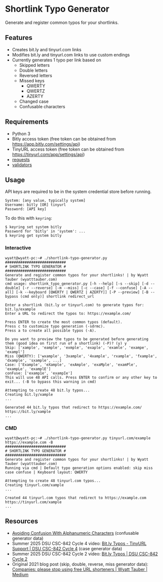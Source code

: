 # Shortlink Typo Generator
Generate and register common typos for your shortlinks.

## Features
* Creates bit.ly and tinyurl.com links
* Modifies bit.ly and tinyurl.com links to use custom endings
* Currently generates 1 typo per link based on
  * Skipped letters
  * Double letters
  * Reversed letters
  * Missed keys
    * QWERTY
    * QWERTZ
    * AZERTY
  * Changed case
  * Confusable characters

## Requirements
* Python 3
* Bitly access token (free token can be obtained from https://app.bitly.com/settings/api)
* TinyURL access token (free token can be obtained from https://tinyurl.com/app/settings/api)
* [requests](https://pypi.org/project/requests/)
* [validators](https://pypi.org/project/validators/)

## Usage
API keys are required to be in the system credential store before running.
```
System: [any value, typically system]
Username: bitly [OR] tinyurl
Password: [API key]
```

To do this with `keyring`:
```
$ keyring set system bitly
Password for 'bitly' in 'system': ...
$ keyring get system bitly
```

### Interactive
```
wyatt@wyatt-pc:~# ./shortlink-typo-generator.py
############################
# SHORTLINK TYPO GENERATOR #
############################
Generate and register common typos for your shortlinks! | by Wyatt Tauber (wyatttauber.com)
cmd usage: shortlink_typo_generator.py [-h --help] [-s --skip] [-d --double] [-r --reverse] [-m --miss] [-c --case] [-f --confuse] [-A --all] [-k --keyboard [QWERTY | QWERTZ | AZERTY]] [-P --preview] [-B --bypass (cmd only)] shortlink redirect_url

Enter a shortlink (bit.ly or tinyurl.com) to generate typos for: bit.ly/example
Enter a URL to redirect the typos to: https://example.com/

Press ENTER to create the most common typos (default).
Press c to customize typo generation (-sdrmc).
Press a to create all possible typos (-A).

Do you want to preview the typos to be generated before generating them (good idea on first run of a shortlink) (-P)? (y) y
Skip: ['xample', 'eample', 'exmple', 'exaple', 'examle', 'exampe', 'exampl']
Miss (QWERTY): ['wxample', '3xample', '4xample', 'rxample', 'fxample', 'dxample', 'sxample', ...]
Case: ['Example', 'eXample', 'exAmple', 'exaMple', 'examPle', 'exampLe', 'examplE']
conFuse: ['examp1e', 'exampIe']
This will use 48 API calls. Press ENTER to confirm or any other key to exit... (-B to bypass this warning in cmd) 

Attempting to create 48 bit.ly typos...
Creating bit.ly/xample
...

Generated 44 bit.ly typos that redirect to https://example.com/
https://bit.ly/xample
...
```

### CMD
```
wyatt@wyatt-pc:~# ./shortlink-typo-generator.py tinyurl.com/example https://example.com -B
############################
# SHORTLINK TYPO GENERATOR #
############################
Generate and register common typos for your shortlinks! | by Wyatt Tauber (wyatttauber.com)
Running via cmd | Default typo generation options enabled: skip miss case confuse | Keyboard layout: QWERTY 

Attempting to create 48 tinyurl.com typos...
Creating tinyurl.com/xample
...

Created 44 tinyurl.com typos that redirect to https://example.com
https://tinyurl.com/xample
...
```

## Resources
* [Avoiding Confusion With Alphanumeric Characters](https://pmc.ncbi.nlm.nih.gov/articles/PMC3541865/) (confusable generator data)
* Summer 2025 DSU CSC-842 Cycle 4 video: [Bit.ly Typos - TinyURL Support | DSU CSC-842 Cycle 4](https://youtu.be/1o7K8ULE-Qo) (case generator data)
* Summer 2025 DSU CSC-842 Cycle 2 video: [Bit.ly Typos | DSU CSC-842 Cycle 2](https://youtu.be/3W7VICp06MI)
* Original 2021 blog post (skip, double, reverse, miss generator data): [Companies: please stop using free URL shorteners | Wyatt Tauber | Medium](https://blog.wyatttauber.com/companies-please-stop-using-free-url-shorteners-especially-for-pii-forms-a32579e47b99)
